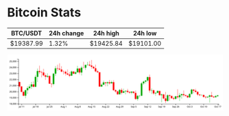 # Bitcoin Stats

BTC/USDT|24h change|24h high|24h low|
|---|---|---|---|
|$19387.99|1.32%|$19425.84|$19101.00|

<img src="./chart.svg">
